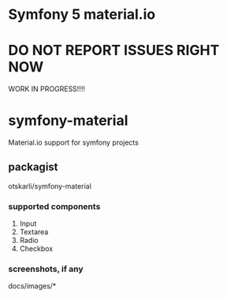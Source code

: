 # Symfony 5 material.io

# DO NOT REPORT ISSUES RIGHT NOW
WORK IN PROGRESS!!!!

# symfony-material
Material.io support for symfony projects

## packagist
otskarli/symfony-material

### supported components
1. Input
2. Textarea
3. Radio
4. Checkbox

### screenshots, if any
docs/images/*

